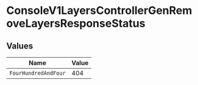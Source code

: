 # ConsoleV1LayersControllerGenRemoveLayersResponseStatus


## Values

| Name                 | Value                |
| -------------------- | -------------------- |
| `FourHundredAndFour` | 404                  |